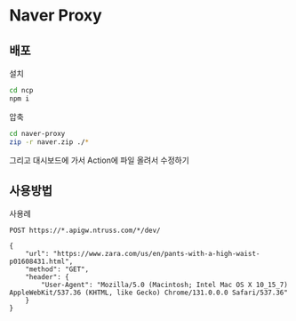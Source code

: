 # Naver Proxy

## 배포

설치
```bash
cd ncp
npm i
```

압축
```bash
cd naver-proxy
zip -r naver.zip ./*
```

그리고 대시보드에 가서 Action에 파일 올려서 수정하기

## 사용방법

사용례

```
POST https://*.apigw.ntruss.com/*/dev/

{
    "url": "https://www.zara.com/us/en/pants-with-a-high-waist-p01608431.html",
    "method": "GET",
    "header": {
        "User-Agent": "Mozilla/5.0 (Macintosh; Intel Mac OS X 10_15_7) AppleWebKit/537.36 (KHTML, like Gecko) Chrome/131.0.0.0 Safari/537.36"
    }
}
```
